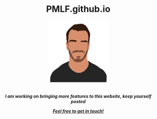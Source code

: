 <div align="center">
  <h1>PMLF.github.io</h1>

  <img src="https://github.com/PMLF/PMLF.github.io/blob/main/pmlf/src/images/pmlflogotransparent.svg" alt="Main picture" align="center" width="200"/>
</div>
 
<br>

<h5 align='center'>
  <p>I am working on bringing more features to this website, keep yourself posted</p>
  <a href="https://www.linkedin.com/in/pedromlfonseca/">Feel free to get in touch!</a>
</h5>
